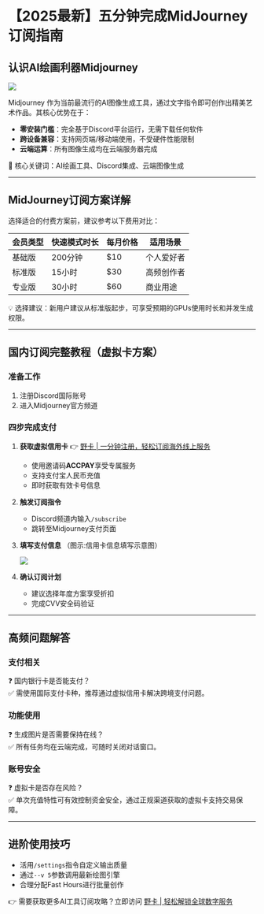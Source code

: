 # 【2025最新】五分钟完成MidJourney订阅指南

## 认识AI绘画利器Midjourney
![](https://bbtdd.com/wp-content/uploads/img/567978578.webp)

Midjourney 作为当前最流行的AI图像生成工具，通过文字指令即可创作出精美艺术作品。其核心优势在于：
- **零安装门槛**：完全基于Discord平台运行，无需下载任何软件
- **跨设备兼容**：支持网页端/移动端使用，不受硬件性能限制
- **云端运算**：所有图像生成均在云端服务器完成

📌 核心关键词：AI绘画工具、Discord集成、云端图像生成

---

## MidJourney订阅方案详解
选择适合的付费方案前，建议参考以下费用对比：

| 会员类型   | 快速模式时长 | 每月价格 | 适用场景          |
|------------|---------------|----------|-------------------|
| 基础版     | 200分钟       | \$10     | 个人爱好者        |
| 标准版     | 15小时        | \$30     | 高频创作者        |
| 专业版     | 30小时        | \$60     | 商业用途          |

💡 选择建议：新用户建议从标准版起步，可享受预期的GPUs使用时长和并发生成权限。

---

## 国内订阅完整教程（虚拟卡方案）
### 准备工作
1. 注册Discord国际账号
2. 进入Midjourney官方频道

### 四步完成支付
1. **获取虚拟信用卡**
   👉 [野卡 | 一分钟注册，轻松订阅海外线上服务](https://bbtdd.com/yeka)
   - 使用邀请码**ACCPAY**享受专属服务
   - 支持支付宝人民币充值
   - 即时获取有效卡号信息

2. **触发订阅指令**
   - Discord频道内输入`/subscribe`
   - 跳转至Midjourney支付页面

3. **填写支付信息**
   （图示:信用卡信息填写示意图）

   ![](https://bbtdd.com/wp-content/uploads/img/5486619050523.webp)

4. **确认订阅计划**
   - 建议选择年度方案享受折扣
   - 完成CVV安全码验证

---

## 高频问题解答
### 支付相关
❓ 国内银行卡是否能支付？  
✅ 需使用国际支付卡种，推荐通过虚拟信用卡解决跨境支付问题。

### 功能使用
❓ 生成图片是否需要保持在线？  
✅ 所有任务均在云端完成，可随时关闭对话窗口。

### 账号安全
❓ 虚拟卡是否存在风险？  
✅ 单次充值特性可有效控制资金安全，通过正规渠道获取的虚拟卡支持交易保障。

---

## 进阶使用技巧
- 活用`/settings`指令自定义输出质量
- 通过`--v 5`参数调用最新绘图引擎
- 合理分配Fast Hours进行批量创作

👉 需要获取更多AI工具订阅攻略？立即访问 [野卡 | 轻松解锁全球数字服务](https://bbtdd.com/yeka)